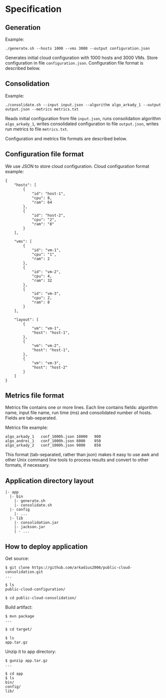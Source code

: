 # Specification

## Generation

Example:
```
./generate.sh --hosts 1000 --vms 3000 --output configuration.json
```

Generates initial cloud configuration with 1000 hosts and 3000 VMs. Store configuration in file `configuration.json`. Configuration file format is described below.

## Consolidation
Example:
```
./consolidate.sh --input input.json --algorithm algo_arkady_1 --output output.json --metrics metrics.txt
```

Reads initial configuration from file `input.json`, runs consolidation algorithm `algo_arkady_1`, writes consolidated configuration to file `output.json`, writes run metrics to file `metrics.txt`.

Configuration and metrics file formats are described below.

## Configuration file format
We use JSON to store cloud configuration. Cloud configuration format example:
```
{
    "hosts": [
        {
            "id": "host-1",
            "cpu": 8,
            "ram": 64
        },
        {
            "id": "host-2",
            "cpu": "2",
            "ram": "8"
        }
    ],

    "vms": [
        {
            "id": "vm-1",
            "cpu": "1",
            "ram": 2
        },
        {
            "id": "vm-2",
            "cpu": 4,
            "ram": 32
        },
        {
            "id": "vm-3",
            "cpu": 2,
            "ram": 8
        }
    ],

    "layout": [
        {
            "vm": "vm-1",
            "host": "host-1",
        },
        {
            "vm": "vm-2",
            "host": "host-1",
        },
        {
            "vm": "vm-3",
            "host": "host-2"
        }
    ]
}
```

## Metrics file format
Metrics file contains one or more lines. Each line contains fields: algorithm name, input file name, run time (ms) and consolidated number of hosts. Fields are tab-separated.

Metrics file example:
```
algo_arkady_1   conf_1000h.json 10000   900
algo_andrei_1   conf_1000h.json 8000    950
algo_arkady_2   conf_1000h.json 9000    850
```
This format (tab-separated, rather than json) makes it easy to use awk and other Unix command line tools to process results and convert to other formats, if necessary.

## Application directory layout
```
|- app
  |- bin
    |- generate.sh
    |- consolidate.sh
  |- config
    |- ...
  |- lib
    |- consolidation.jar
    |- jackson.jar
    | - ...
```

## How to deploy application

Get source:
```
$ git clone https://github.com/arkadius2006/public-cloud-consolidation.git
...

$ ls
public-cloud-configuration/

$ cd public-cloud-consolidation/
```

Build artifact:
```
$ mvn package
...

$ cd target/

$ ls
app.tar.gz
```

Unzip it to app directory:
```
$ gunzip app.tar.gz
...

$ cd app
$ ls
bin/
config/
lib/
```
